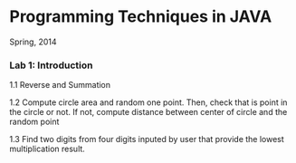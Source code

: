 # Programming Techniques in JAVA
Spring, 2014
### Lab 1: Introduction
1.1 Reverse and Summation

1.2 Compute circle area and random one point. Then, check that is point in the circle or not. If not, compute distance between center of circle and the random point

1.3 Find two digits from four digits inputed by user that provide the lowest multiplication result. 

